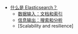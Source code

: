 * [什么是 Elasticsearch？](/ "Elasticsearch中文文档 | 基于 v7.11")
  * [数据输入：文档和索引](/intro/datain)
  * [信息输出：搜索和分析](/intro/infoout)
  * [Scalability and resilience]